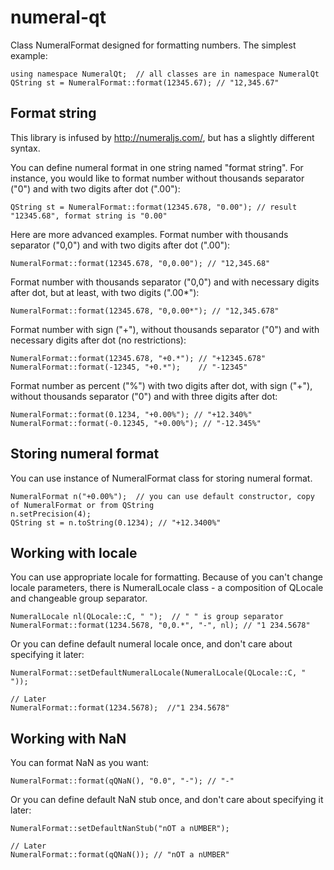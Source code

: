 numeral-qt
==========

Class NumeralFormat designed for formatting numbers. The simplest example:
```
using namespace NumeralQt;	// all classes are in namespace NumeralQt
QString st = NumeralFormat::format(12345.67); // "12,345.67"
```

## Format string

This library is infused by http://numeraljs.com/, but has a slightly different syntax. 

You can define numeral format in one string named "format string". For instance, you would like to format number without thousands separator ("0") and with two digits after dot (".00"):
```
QString st = NumeralFormat::format(12345.678, "0.00"); // result "12345.68", format string is "0.00"
```

Here are more advanced examples. Format number with thousands separator ("0,0") and with two digits after dot (".00"):
```
NumeralFormat::format(12345.678, "0,0.00"); // "12,345.68"
```
Format number with thousands separator ("0,0") and with necessary digits after dot, but at least, with two digits (".00*"):
```
NumeralFormat::format(12345.678, "0,0.00*"); // "12,345.678"
```
Format number with sign ("+"), without thousands separator ("0") and with necessary digits after dot (no restrictions):
```
NumeralFormat::format(12345.678, "+0.*"); // "+12345.678"
NumeralFormat::format(-12345, "+0.*");    // "-12345"
```
Format number as percent ("%") with two digits after dot, with sign ("+"), without thousands separator ("0") and with three digits after dot:
```
NumeralFormat::format(0.1234, "+0.00%"); // "+12.340%"
NumeralFormat::format(-0.12345, "+0.00%"); // "-12.345%"
```

## Storing numeral format
You can use instance of NumeralFormat class for storing numeral format.
```
NumeralFormat n("+0.00%");  // you can use default constructor, copy of NumeralFormat or from QString
n.setPrecision(4);
QString st = n.toString(0.1234); // "+12.3400%"
```

## Working with locale
You can use appropriate locale for formatting. Because of you can't change locale parameters, there is NumeralLocale class - a composition of QLocale and changeable group separator. 
```
NumeralLocale nl(QLocale::C, " ");  // " " is group separator
NumeralFormat::format(1234.5678, "0,0.*", "-", nl); // "1 234.5678"
```

Or you can define default numeral locale once, and don't care about specifying it later:
```
NumeralFormat::setDefaultNumeralLocale(NumeralLocale(QLocale::C, " "));

// Later
NumeralFormat::format(1234.5678);  //"1 234.5678"
```

## Working with NaN
You can format NaN as you want:
```
NumeralFormat::format(qQNaN(), "0.0", "-"); // "-"
```

Or you can define default NaN stub once, and don't care about specifying it later:
```
NumeralFormat::setDefaultNanStub("nOT a nUMBER");

// Later
NumeralFormat::format(qQNaN()); // "nOT a nUMBER"
```